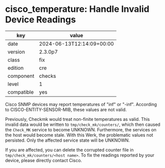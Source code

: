[//]: # (werk v2)
# cisco_temperature: Handle Invalid Device Readings

key        | value
---------- | ---
date       | 2024-06-13T12:14:09+00:00
version    | 2.3.0p7
class      | fix
edition    | cre
component  | checks
level      | 1
compatible | yes

Cisco SNMP devices may report temperatures of "inf" or "-inf". According to
CISCO-ENTITY-SENSOR-MIB, these values are not valid.

Previously, Checkmk would treat non-finite temperatures as valid. This invalid
data would be written to `tmp/check_mk/counters/`, which then caused the
`Check_MK` service to become UNKNOWN. Furthermore, the services on the host
would become stale. With this Werk, the problematic values not persisted. Only
the affected service state will be UNKNOWN.

If you are affected, you can delete the corrupted counter file in
`tmp/check_mk/counters/<host name>`. To fix the readings reported by your
device, please directly contact Cisco.

